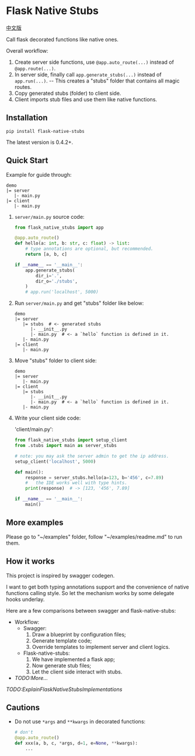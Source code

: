 # Flask Native Stubs

[中文版](https://blog.csdn.net/Likianta/article/details/125252446)

Call flask decorated functions like native ones.

Overall workflow:

1. Create server side functions, use `@app.auto_route(...)` instead of `@app.route(...)`.
2. In server side, finally call `app.generate_stubs(...)` instead of `app.run(...)`. -- This creates a "stubs" folder that contains all magic routes.
3. Copy generated stubs (folder) to client side.
4. Client imports stub files and use them like native functions.

## Installation

```
pip install flask-native-stubs
```

The latest version is 0.4.2+.

## Quick Start

Example for guide through:

```
demo
|= server
   |- main.py
|= client
   |- main.py
```

1.  `server/main.py` source code:

    ```python
    from flask_native_stubs import app

    @app.auto_route()
    def hello(a: int, b: str, c: float) -> list:
        # type annotations are optional, but recommended.
        return [a, b, c]

    if __name__ == '__main__':
        app.generate_stubs(
            dir_i='.',
            dir_o='./stubs',
        )
        # app.run('localhost', 5000)
    ```

2.  Run `server/main.py` and get "stubs" folder like below:

    ```
    demo
    |= server
       |= stubs  # <- generated stubs
          |- __init__.py
          |- main.py  # <- a `hello` function is defined in it.
       |- main.py
    |= client
       |- main.py
    ```

2.  Move "stubs" folder to client side:

    ```
    demo
    |= server
       |- main.py
    |= client
       |= stubs
          |- __init__.py
          |- main.py  # <- a `hello` function is defined in it.
       |- main.py
    ```

3.  Write your client side code:

    'client/main.py':

    ```python
    from flask_native_stubs import setup_client
    from .stubs import main as server_stubs

    # note: you may ask the server admin to get the ip address.
    setup_client('localhost', 5000)

    def main():
        response = server_stubs.hello(a=123, b='456', c=7.89)
        #   the IDE works well with type hints.
        print(response)  # -> [123, '456', 7.89]

    if __name__ == '__main__':
        main()
    ```

## More examples

Please go to "~/examples" folder, follow "~/examples/readme.md" to run them.

## How it works

This project is inspired by swagger codegen.

I want to get both typing annotations support and the convenience of native functions calling style. So let the mechanism works by some delegate hooks underlay.

Here are a few comparisons between swagger and flask-native-stubs:

- Workflow:
    - Swagger:
        1. Draw a blueprint by configuration files;
        2. Generate template code;
        3. Override templates to implement server and client logics.
    - Flask-native-stubs:
        1. We have implemented a flask app;
        2. Now generate stub files;
        3. Let the client side interact with stubs.
- *TODO:More...*

*TODO:ExplainFlaskNativeStubsImplementations*

## Cautions

- Do not use `*args` and `**kwargs` in decorated functions:

    ```python
    # don't
    @app.auto_route()
    def xxx(a, b, c, *args, d=1, e=None, **kwargs):
        ...
    ```
